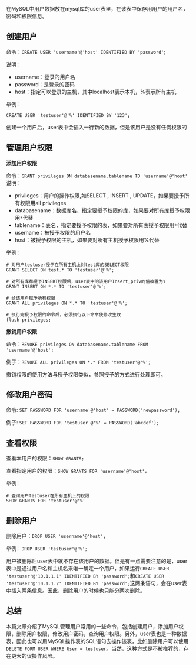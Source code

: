 

在MySQL中用户数据放在mysql库的user表里，在该表中保存用用户的用户名，密码和权限信息。

## 创建用户

命令：`CREATE USER 'username'@'host' IDENTIFIED BY 'password'`;

说明：
- username：登录的用户名
- password：是登录的密码
- host：指定可以登录的主机，其中localhost表示本机，%表示所有主机

举例：

    CREATE USER 'testuser'@'%' IDENTIFIED BY '123';
    
创建一个用户后，user表中会插入一行新的数据，但是该用户是没有任何权限的

## 管理用户权限
**添加用户权限**

命令：`GRANT privileges ON databasename.tablename TO 'username'@'host'`
说明：

- privileges：用户的操作权限,如SELECT , INSERT , UPDATE，如果要授予所有权限用all privileges
- databasename：数据库名，指定要授予权限的库，如果要对所有库授予权限用`*`代替
- tablename：表名，指定要授予权限的表，如果要对所有表授予权限用`*`代替
- username：被授予权限的用户名
- host：被授予权限的主机，如果要对所有主机授予权限用%代替

举例：

    # 对用户testuser授予在所有主机上对test库的SELECT权限
    GRANT SELECT ON test.* TO 'testuser'@'%';
    
    # 对所有库都授予INSERT权限后，user表中的该用户Insert_priv的值被置为Y
    GRANT INSERT ON *.* TO 'testuser'@'%';
    
    # 给该用户赋予所有权限
    GRANT ALL privileges ON *.* TO 'testuser'@'%';
    
    # 执行完授予权限的命令后，必须执行以下命令使修改生效
    flush privileges;

**撤销用户权限**

命令：`REVOKE privileges ON databasename.tablename FROM 'username'@'host';`

例子：`REVOKE ALL privileges ON *.* FROM 'testuser'@'%';`

撤销权限的使用方法与授予权限类似，参照授予的方式进行处理即可。

## 修改用户密码

命令: `SET PASSWORD FOR 'username'@'host' = PASSWORD('newpassword');`

例子: `SET PASSWORD FOR 'testuser'@'%' = PASSWORD('abcdef');`

## 查看权限

查看本用户的权限：`SHOW GRANTS;`

查看指定用户的权限：`SHOW GRANTS FOR 'username'@'host';`

举例：

    # 查询用户testuser在所有主机上的权限
    SHOW GRANTS FOR 'testuser'@'%'

## 删除用户

删除用户：`DROP USER 'username'@'host';`

举例：`DROP USER 'testuser'@'%';`

用户被删除后user表中就不存在该用户的数据。但是有一点需要注意的是，user表中是通过用户名和主机名来唯一确定一个用户，如果运行`CREATE USER 'testuser'@'10.1.1.1' IDENTIFIED BY 'password';`和`CREATE USER 'testuser'@'10.1.1.2' IDENTIFIED BY 'password';`这两条语句，会在user表中插入两条信息。因此，删除用户的时候也只能分两次删除。
    

## 总结

本篇文章介绍了MySQL管理用户常用的一些命令，包括创建用户，添加用户权限，删除用户权限，修改用户密码，查询用户权限。另外，user表也是一种数据表，因此也可以用MySQL操作表的SQL语句去操作该表，比如删除用户可以使用`DELETE FORM USER WHERE User = testuser`。当然，这种方式是不被推荐的，存在更大的误操作风险。
